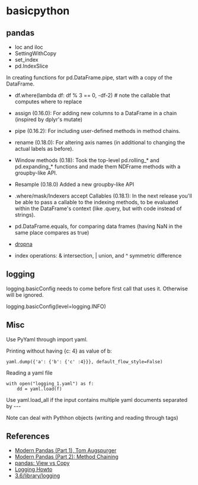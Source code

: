 # basicpython

## pandas

- loc and iloc
- SettingWithCopy
- set_index
- pd.IndexSlice

In creating functions for pd.DataFrame.pipe, start with a copy of the DataFrame.

- df.where(lambda df: df % 3 == 0, -df-2)   # note the callable that computes where to replace


- assign (0.16.0): For adding new columns to a DataFrame in a chain (inspired by dplyr's mutate)
- pipe (0.16.2): For including user-defined methods in method chains.
- rename (0.18.0): For altering axis names (in additional to changing the actual labels as before).
- Window methods (0.18): Took the top-level pd.rolling_* and pd.expanding_* functions and made them NDFrame methods with a groupby-like API.
- Resample (0.18.0) Added a new groupby-like API
- .where/mask/Indexers accept Callables (0.18.1): In the next release you'll be able to pass a callable to the indexing methods, to be evaluated within the DataFrame's context (like .query, but with code instead of strings).


- pd.DataFrame.equals, for comparing data frames (having NaN in the same place compares as true)

- [dropna](http://pandas.pydata.org/pandas-docs/stable/generated/pandas.DataFrame.dropna.html)

- index operations: & intersection, | union, and ^ symmetric difference

## logging

logging.basicConfig needs to come before first call that uses it.  Otherwise will be ignored.

logging.basicConfig(level=logging.INFO)

## Misc

Use PyYaml through import yaml.

Printing without having {c: 4} as value of b:

    yaml.dump({'a': {'b': {'c' :4}}}, default_flow_style=False)

Reading a yaml file

    with open("logging_1.yaml") as f:
        dd = yaml.load(f)

Use yaml.load_all if the input contains multiple yaml documents separated by ---

Note can deal with Pythhon objects (writing and reading through tags)


## References

- [Modern Pandas (Part 1), Tom Augspurger](http://tomaugspurger.github.io/modern-1.html)
- [Modern Pandas (Part 2): Method Chaining](http://tomaugspurger.github.io/method-chaining.html)
- [pandas: View vs Copy](http://pandas-docs.github.io/pandas-docs-travis/indexing.html?highlight=view#indexing-view-versus-copy)
- [Logging Howto](https://docs.python.org/3.6/howto/logging.html)
- [3.6/library/logging](https://docs.python.org/3.6/library/logging.html)